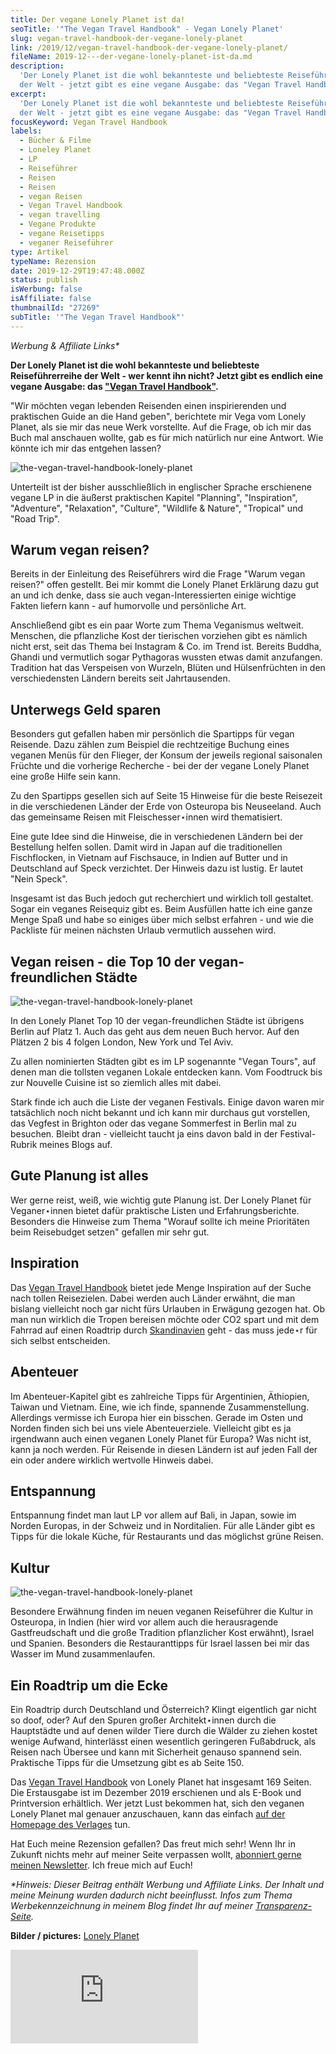 ```yaml
---
title: Der vegane Lonely Planet ist da!
seoTitle: '"The Vegan Travel Handbook" - Vegan Lonely Planet'
slug: vegan-travel-handbook-der-vegane-lonely-planet
link: /2019/12/vegan-travel-handbook-der-vegane-lonely-planet/
fileName: 2019-12---der-vegane-lonely-planet-ist-da.md
description:
  'Der Lonely Planet ist die wohl bekannteste und beliebteste Reiseführerreihe
  der Welt - jetzt gibt es eine vegane Ausgabe: das "Vegan Travel Handbook".'
excerpt:
  'Der Lonely Planet ist die wohl bekannteste und beliebteste Reiseführerreihe
  der Welt - jetzt gibt es eine vegane Ausgabe: das "Vegan Travel Handbook".'
focusKeyword: Vegan Travel Handbook
labels:
  - Bücher & Filme
  - Loneley Planet
  - LP
  - Reiseführer
  - Reisen
  - Reisen
  - vegan Reisen
  - Vegan Travel Handbook
  - vegan travelling
  - Vegane Produkte
  - vegane Reisetipps
  - veganer Reiseführer
type: Artikel
typeName: Rezension
date: 2019-12-29T19:47:48.000Z
status: publish
isWerbung: false
isAffiliate: false
thumbnailId: "27269"
subTitle: '"The Vegan Travel Handbook"'
---
```


<em>Werbung &amp; Affiliate Links\*</em>

<strong>Der Lonely Planet ist die wohl bekannteste und beliebteste
Reiseführerreihe der Welt - wer kennt ihn nicht? Jetzt gibt es endlich eine
vegane Ausgabe: das
<a href="http://tidd.ly/b1b6af2a" target="_blank" rel="noopener nofollow">"Vegan
Travel Handbook"</a>.</strong>

"Wir möchten vegan lebenden Reisenden einen inspirierenden und praktischen Guide
an die Hand geben", berichtete mir Vega vom Lonely Planet, als sie mir das neue
Werk vorstellte. Auf die Frage, ob ich mir das Buch mal anschauen wollte, gab es
für mich natürlich nur eine Antwort. Wie könnte ich mir das entgehen lassen?

![the-vegan-travel-handbook-lonely-planet](http://cardamonchai.com/wp-content/uploads/2019/12/Design-ohne-Titel-15-400x533.jpg '<a href="http://tidd.ly/b1b6af2a" target="_blank" rel="noopener"> </a> Vegan reisen. Bild / picture: Lonely Planet')

Unterteilt ist der bisher ausschließlich in englischer Sprache erschienene
vegane LP in die äußerst praktischen Kapitel "Planning", "Inspiration",
"Adventure", "Relaxation", "Culture", "Wildlife &amp; Nature", "Tropical" und
"Road Trip".

## Warum vegan reisen?

Bereits in der Einleitung des Reiseführers wird die Frage "Warum vegan reisen?"
offen gestellt. Bei mir kommt die Lonely Planet Erklärung dazu gut an und ich
denke, dass sie auch vegan-Interessierten einige wichtige Fakten liefern kann -
auf humorvolle und persönliche Art.

Anschließend gibt es ein paar Worte zum Thema Veganismus weltweit. Menschen, die
pflanzliche Kost der tierischen vorziehen gibt es nämlich nicht erst, seit das
Thema bei Instagram &amp; Co. im Trend ist. Bereits Buddha, Ghandi und
vermutlich sogar Pythagoras wussten etwas damit anzufangen. Tradition hat das
Verspeisen von Wurzeln, Blüten und Hülsenfrüchten in den verschiedensten Ländern
bereits seit Jahrtausenden.

## Unterwegs Geld sparen

Besonders gut gefallen haben mir persönlich die Spartipps für vegan Reisende.
Dazu zählen zum Beispiel die rechtzeitige Buchung eines veganen Menüs für den
Flieger, der Konsum der jeweils regional saisonalen Früchte und die vorherige
Recherche - bei der der vegane Lonely Planet eine große Hilfe sein kann.

Zu den Spartipps gesellen sich auf Seite 15 Hinweise für die beste Reisezeit in
die verschiedenen Länder der Erde von Osteuropa bis Neuseeland. Auch das
gemeinsame Reisen mit Fleischesser⋆innen wird thematisiert.

Eine gute Idee sind die Hinweise, die in verschiedenen Ländern bei der
Bestellung helfen sollen. Damit wird in Japan auf die traditionellen
Fischflocken, in Vietnam auf Fischsauce, in Indien auf Butter und in Deutschland
auf Speck verzichtet. Der Hinweis dazu ist lustig. Er lautet "Nein Speck".

Insgesamt ist das Buch jedoch gut recherchiert und wirklich toll gestaltet.
Sogar ein veganes Reisequiz gibt es. Beim Ausfüllen hatte ich eine ganze Menge
Spaß und habe so einiges über mich selbst erfahren - und wie die Packliste für
meinen nächsten Urlaub vermutlich aussehen wird.

## Vegan reisen - die Top 10 der vegan-freundlichen Städte

![the-vegan-travel-handbook-lonely-planet](http://cardamonchai.com/wp-content/uploads/2019/12/Design-ohne-Titel-22-400x533.png '<a href="http://tidd.ly/b1b6af2a" target="_blank" rel="noopener"> </a> Veganer⋆innen auf Abenteuersuche. Bild / picture: Lonely Planet')

In den Lonely Planet Top 10 der vegan-freundlichen Städte ist übrigens Berlin
auf Platz 1. Auch das geht aus dem neuen Buch hervor. Auf den Plätzen 2 bis 4
folgen London, New York und Tel Aviv.

Zu allen nominierten Städten gibt es im LP sogenannte "Vegan Tours", auf denen
man die tollsten veganen Lokale entdecken kann. Vom Foodtruck bis zur Nouvelle
Cuisine ist so ziemlich alles mit dabei.

Stark finde ich auch die Liste der veganen Festivals. Einige davon waren mir
tatsächlich noch nicht bekannt und ich kann mir durchaus gut vorstellen, das
Vegfest in Brighton oder das vegane Sommerfest in Berlin mal zu besuchen. Bleibt
dran - vielleicht taucht ja eins davon bald in der Festival-Rubrik meines Blogs
auf.

## Gute Planung ist alles

Wer gerne reist, weiß, wie wichtig gute Planung ist. Der Lonely Planet für
Veganer⋆innen bietet dafür praktische Listen und Erfahrungsberichte. Besonders
die Hinweise zum Thema "Worauf sollte ich meine Prioritäten beim Reisebudget
setzen" gefallen mir sehr gut.

## Inspiration

Das
<a href="http://tidd.ly/b1b6af2a" target="_blank" rel="noopener nofollow">Vegan
Travel Handbook</a> bietet jede Menge Inspiration auf der Suche nach tollen
Reisezielen. Dabei werden auch Länder erwähnt, die man bislang vielleicht noch
gar nicht fürs Urlauben in Erwägung gezogen hat. Ob man nun wirklich die Tropen
bereisen möchte oder CO2 spart und mit dem Fahrrad auf einen Roadtrip durch
<a href="https://cardamonchai.com/category/unterwegs/skandinavien/">Skandinavien</a>
geht - das muss jede⋆r für sich selbst entscheiden.

## Abenteuer

Im Abenteuer-Kapitel gibt es zahlreiche Tipps für Argentinien, Äthiopien, Taiwan
und Vietnam. Eine, wie ich finde, spannende Zusammenstellung. Allerdings
vermisse ich Europa hier ein bisschen. Gerade im Osten und Norden finden sich
bei uns viele Abenteuerziele. Vielleicht gibt es ja irgendwann auch einen
veganen Lonely Planet für Europa? Was nicht ist, kann ja noch werden. Für
Reisende in diesen Ländern ist auf jeden Fall der ein oder andere wirklich
wertvolle Hinweis dabei.

## Entspannung

Entspannung findet man laut LP vor allem auf Bali, in Japan, sowie im Norden
Europas, in der Schweiz und in Norditalien. Für alle Länder gibt es Tipps für
die lokale Küche, für Restaurants und das möglichst grüne Reisen.

## Kultur

![the-vegan-travel-handbook-lonely-planet](http://cardamonchai.com/wp-content/uploads/2019/12/Design-ohne-Titel-14-400x533.jpg '<a href="http://tidd.ly/b1b6af2a" target="_blank" rel="noopener"> </a> Tipps für veganes Essen auf Reisen. Bild / picture: Lonely Planet')

Besondere Erwähnung finden im neuen veganen Reiseführer die Kultur in Osteuropa,
in Indien (hier wird vor allem auch die herausragende Gastfreudschaft und die
große Tradition pflanzlicher Kost erwähnt), Israel und Spanien. Besonders die
Restauranttipps für Israel lassen bei mir das Wasser im Mund zusammenlaufen.

## Ein Roadtrip um die Ecke

Ein Roadtrip durch Deutschland und Österreich? Klingt eigentlich gar nicht so
doof, oder? Auf den Spuren großer Architekt⋆innen durch die Hauptstädte und auf
denen wilder Tiere durch die Wälder zu ziehen kostet wenige Aufwand, hinterlässt
einen wesentlich geringeren Fußabdruck, als Reisen nach Übersee und kann mit
Sicherheit genauso spannend sein. Praktische Tipps für die Umsetzung gibt es ab
Seite 150.

Das
<a href="http://tidd.ly/b1b6af2a" target="_blank" rel="noopener nofollow">Vegan
Travel Handbook</a> von Lonely Planet hat insgesamt 169 Seiten. Die Erstausgabe
ist im Dezember 2019 erschienen und als E-Book und Printversion erhältlich. Wer
jetzt Lust bekommen hat, sich den veganen Lonely Planet mal genauer anzuschauen,
kann das einfach
<a href="http://tidd.ly/b1b6af2a" target="_blank" rel="noopener nofollow">auf
der Homepage des Verlages</a> tun.

Hat Euch meine Rezension gefallen? Das freut mich sehr! Wenn Ihr in Zukunft
nichts mehr auf meiner Seite verpassen wollt, <a href="#newsletter">abonniert
gerne meinen Newsletter</a>. Ich freue mich auf Euch!

<em>\*Hinweis: Dieser Beitrag enthält Werbung und Affiliate Links. Der Inhalt
und meine Meinung wurden dadurch nicht beeinflusst. Infos zum Thema
Werbekennzeichnung in meinem Blog findet Ihr auf
meiner <a href="https://cardamonchai.com/werbung/">Transparenz-Seite</a>.</em>

<strong>Bilder / pictures:</strong>
<a href="http://tidd.ly/23a505b6" target="_blank" rel="noopener nofollow">Lonely
Planet</a>

<!-- START ADVERTISER: Lonely Planet Publications from awin.com -->

![](https://www.awin1.com/cshow.php?s=2459095&v=1238&q=369704&r=632580)

<a href="https://www.awin1.com/cread.php?s=2459095&amp;v=1238&amp;q=369704&amp;r=632580" target="_blank" rel="noopener nofollow">

</a>
